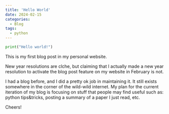 ```yaml
---
title: 'Hello World'
date: 2024-02-15
categories:
  - Blog
tags:
  - python
---
```

```python
print("Hello world!")
```
This is my first blog post in my personal website.

New year resolutions are clche, but claiming that I actually made a new year resolution to activate the blog post feature on my website in February is not.

I had a blog before, and I did a pretty ok job in maintaining it. It still exists somewhere in the corner of the wild-wild internet. My plan for the current iteration of my blog is focusing on stuff that people may find useful such as: python tips&tricks, posting a summary of a paper I just read, etc.

Cheers!

